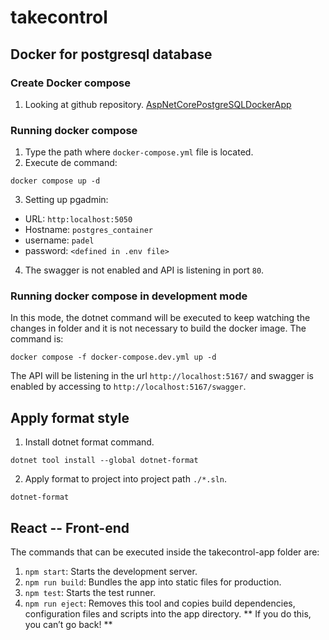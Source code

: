 # takecontrol

## Docker for postgresql database

### Create Docker compose 

1. Looking at github repository.
[AspNetCorePostgreSQLDockerApp
](https://github.com/DanWahlin/AspNetCorePostgreSQLDockerApp)

### Running docker compose

1. Type the path where `docker-compose.yml` file is located.
2. Execute de command:

```
docker compose up -d
```

3. Setting up pgadmin:
- URL: `http:localhost:5050`
- Hostname: `postgres_container`
- username: `padel`
- password: `<defined in .env file>`

4. The swagger is not enabled and API is listening in port `80`.

### Running docker compose in development mode

In this mode, the dotnet command will be executed to keep watching the changes in folder and it is not necessary to build the docker image. The command is:

```
docker compose -f docker-compose.dev.yml up -d
```

The API will be listening in the url `http://localhost:5167/` and swagger is enabled by accessing to `http://localhost:5167/swagger`.

## Apply format style

1. Install dotnet format command.

```
dotnet tool install --global dotnet-format
```

2. Apply format to project into project path `./*.sln`.
```
dotnet-format
```

## React -- Front-end

The commands that can be executed inside the takecontrol-app folder are:

1. `npm start`: Starts the development server.
2. `npm run build`: Bundles the app into static files for production.
3. `npm test`: Starts the test runner.
4. `npm run eject`: Removes this tool and copies build dependencies, configuration files
    and scripts into the app directory. ** If you do this, you can’t go back! **

